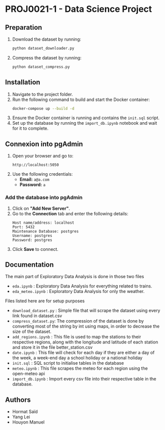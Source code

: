 # PROJ0021-1 - Data Science Project

## Preparation
1. Download the dataset by running:  
   ```sh
   python dataset_downloader.py
   ```
2. Compress the dataset by running:  
   ```sh
   python dataset_compress.py
   ```

## Installation
1. Navigate to the project folder.
2. Run the following command to build and start the Docker container:  
   ```sh
   docker-compose up --build -d
   ```
3. Ensure the Docker container is running and contains the `init.sql` script.
4. Set up the database by running the `import_db.ipynb` notebook and wait for it to complete.

## Connexion into pgAdmin
1. Open your browser and go to:  
   ```
   http://localhost:5050
   ```
2. Use the following credentials:
   - **Email:** `a@a.com`
   - **Password:** `a`

### Add the database into pgAdmin
1. Click on **"Add New Server"**.
2. Go to the **Connection** tab and enter the following details:
   ```
   Host name/address: localhost
   Port: 5432
   Maintenance Database: postgres
   Username: postgres
   Password: postgres
   ```
3. Click **Save** to connect.

## Documentation

The main part of Exploratory Data Analysis is done in those two files
- `eda.ipynb` : Exploratory Data Analysis for everything related to trains.
- `eda_meteo.ipynb` : Exploratory Data Analysis for only the weather.

Files listed here are for setup purposes
- `download_dataset.py` : Simple file that will scrape the dataset using every link found in dataset.csv
- `compress_dataset.py`: The compression of the dataset is done by converting most of the string by int using maps, in order to decrease the size of the dataset.
- `add_regions.ipynb` : This file is used to map the stations to their respective regions, along with the longitude and latitude of each station and store it in the file better_station.csv
- `date.ipynb` : This file will check for each day if they are either a day of the week, a week-end day a school holiday or a national holiday
- `init.sql` : SQL script to initialise tables in the database
- `meteo.ipynb` : This file scrapes the meteo for each region using the open-meteo api
- `import_db.ipynb` : Import every csv file into their respective table in the database.


## Authors
- Hormat Saïd
- Yang Lei
- Houyon Manuel